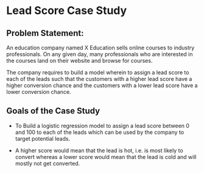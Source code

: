 # Lead Score Case Study

## Problem Statement: 

An education company named X Education sells online courses to industry professionals. On any given day, many professionals who are interested in the courses land on their website and browse for courses. 

The company requires to build a model wherein to assign a lead score to each of the leads such that the customers with a higher lead score have a higher conversion chance and the customers with a lower lead score have a lower conversion chance.

## Goals of the Case Study

- To Build a logistic regression model to assign a lead score between 0 and 100 to each of the leads which can be used by the company to target potential leads.

- A higher score would mean that the lead is hot, i.e. is most likely to convert whereas a lower score would mean that the lead is cold and will mostly not get converted.
